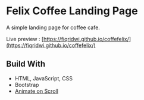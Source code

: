 # Felix Coffee Landing Page

A simple landing page for coffee cafe.

Live preview : [https://fiqridwi.github.io/coffefelix/](https://fiqridwi.github.io/coffefelix/)

## Build With

- HTML, JavaScript, CSS
- Bootstrap
- [Animate on Scroll](https://michalsnik.github.io/aos/)

